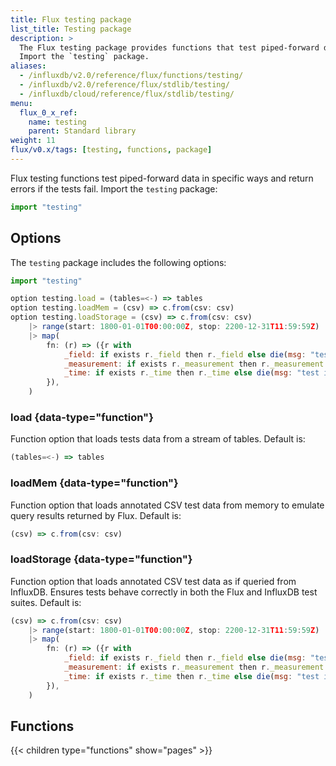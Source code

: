 ```yaml
---
title: Flux testing package
list_title: Testing package
description: >
  The Flux testing package provides functions that test piped-forward data in specific ways.
  Import the `testing` package.
aliases:
  - /influxdb/v2.0/reference/flux/functions/testing/
  - /influxdb/v2.0/reference/flux/stdlib/testing/
  - /influxdb/cloud/reference/flux/stdlib/testing/
menu:
  flux_0_x_ref:
    name: testing
    parent: Standard library
weight: 11
flux/v0.x/tags: [testing, functions, package]
---
```


Flux testing functions test piped-forward data in specific ways and return errors if the tests fail.
Import the `testing` package:

```js
import "testing"
```

## Options
The `testing` package includes the following options:

```js
import "testing"

option testing.load = (tables=<-) => tables
option testing.loadMem = (csv) => c.from(csv: csv)
option testing.loadStorage = (csv) => c.from(csv: csv)
    |> range(start: 1800-01-01T00:00:00Z, stop: 2200-12-31T11:59:59Z)
    |> map(
        fn: (r) => ({r with
            _field: if exists r._field then r._field else die(msg: "test input table does not have _field column"),
            _measurement: if exists r._measurement then r._measurement else die(msg: "test input table does not have _measurement column"),
            _time: if exists r._time then r._time else die(msg: "test input table does not have _time column"),
        }),
    )
```

### load {data-type="function"}
Function option that loads tests data from a stream of tables.
Default is:

```js
(tables=<-) => tables
```

### loadMem {data-type="function"}
Function option that loads annotated CSV test data from memory to emulate query
results returned by Flux.
Default is:

```js
(csv) => c.from(csv: csv)
```

### loadStorage {data-type="function"}
Function option that loads annotated CSV test data as if queried from InfluxDB.
Ensures tests behave correctly in both the Flux and InfluxDB test suites.
Default is:

```js
(csv) => c.from(csv: csv)
    |> range(start: 1800-01-01T00:00:00Z, stop: 2200-12-31T11:59:59Z)
    |> map(
        fn: (r) => ({r with
            _field: if exists r._field then r._field else die(msg: "test input table does not have _field column"),
            _measurement: if exists r._measurement then r._measurement else die(msg: "test input table does not have _measurement column"),
            _time: if exists r._time then r._time else die(msg: "test input table does not have _time column"),
        }),
    )
```

## Functions
{{< children type="functions" show="pages" >}}
